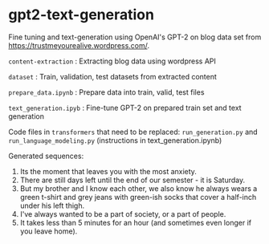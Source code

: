 # gpt2-text-generation

Fine tuning and text-generation using OpenAI's GPT-2 on blog data set from https://trustmeyourealive.wordpress.com/. 

```content-extraction``` : Extracting blog data using wordpress API <br>

```dataset``` : Train, validation, test datasets from extracted content <br>

```prepare_data.ipynb``` : Prepare data into train, valid, test files <br>

```text_generation.ipyb``` : Fine-tune GPT-2 on prepared train set and text generation  

Code files in ```transformers``` that need to be replaced: ```run_generation.py``` and ```run_language_modeling.py``` (instructions in text_generation.ipynb)

Generated sequences:
1. <BOS> Its the moment that leaves you with the most anxiety.   
2. <BOS> There are still days left until the end of our semester - it is Saturday.   
3. <BOS> But my brother and I know each other, we also know he always wears a green t-shirt and grey jeans with green-ish socks that cover a half-inch under his left thigh.   
4. <BOS> I've always wanted to be a part of society, or a part of people.   
5. <BOS> It takes less than 5 minutes for an hour (and sometimes even longer if you leave home).
